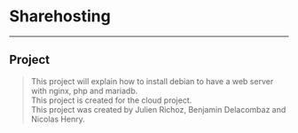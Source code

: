 # Sharehosting
---
## Project

> This project will explain how to install debian to have a web server with nginx, php and mariadb.</br>
> This project is created for the cloud project.</br>
> This project was created by Julien Richoz, Benjamin Delacombaz and Nicolas Henry.</br>
